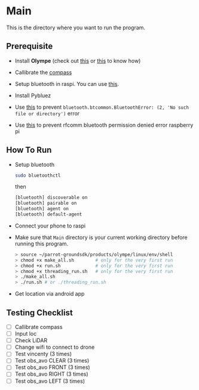 # Main

This is the directory where you want to run the program.

## Prerequisite

- Install **Olympe** (check out [this](https://forum.developer.parrot.com/t/olympe-1-01-on-raspberry-pi-zero-and-pi3-a/9487) or [this](https://gist.github.com/prolifel/6df88190a51a48787efda767515b3267#file-olympe-md) to know how)

- Callibrate the [compass](https://github.com/RigacciOrg/py-qmc5883l)
- Setup bluetooth in raspi. You can use [this](https://howchoo.com/pi/bluetooth-raspberry-pi#setting-up-bluetooth-using-a-terminal-or-ssh-connection).
- Install Pybluez
- Use [this](https://stackoverflow.com/questions/36675931/bluetooth-btcommon-bluetootherror-2-no-such-file-or-directory) to prevent `bluetooth.btcommon.BluetoothError: (2, 'No such file or directory')` error
- Use [this](https://stackoverflow.com/questions/34599703/rfcomm-bluetooth-permission-denied-error-raspberry-pi) to prevent rfcomm bluetooth permission denied error raspberry pi

## How To Run

- Setup bluetooth
  ```sh
  sudo bluetoothctl
  ```
  then
  ```sh
  [bluetooth] discoverable on
  [bluetooth] pairable on
  [bluetooth] agent on
  [bluetooth] default-agent
  ```
- Connect your phone to raspi
  
- Make sure that `Main` directory is your current working directory before running this program.

  ```sh
  > source ~/parrot-groundsdk/products/olympe/linux/env/shell
  > chmod +x make_all.sh        # only for the very first run
  > chmod +x run.sh             # only for the very first run
  > chmod +x threading_run.sh   # only for the very first run
  > ./make_all.sh
  > ./run.sh # or ./threading_run.sh
  ```
- Get location via android app

## Testing Checklist
- [ ] Callibrate compass
- [ ] Input loc
- [ ] Check LiDAR
- [ ] Change wifi to connect to drone
- [ ] Test vincenty      (3 times)
- [ ] Test obs_avo CLEAR (3 times)
- [ ] Test obs_avo FRONT (3 times)
- [ ] Test obs_avo RIGHT (3 times)
- [ ] Test obs_avo LEFT  (3 times)